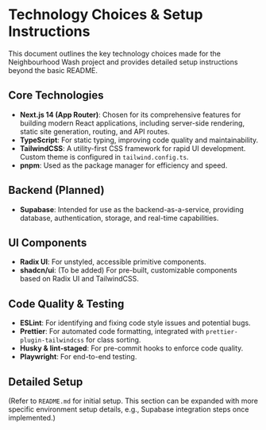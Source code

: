 # Technology Choices & Setup Instructions

This document outlines the key technology choices made for the Neighbourhood Wash project and provides detailed setup instructions beyond the basic README.

## Core Technologies

- **Next.js 14 (App Router)**: Chosen for its comprehensive features for building modern React applications, including server-side rendering, static site generation, routing, and API routes.
- **TypeScript**: For static typing, improving code quality and maintainability.
- **TailwindCSS**: A utility-first CSS framework for rapid UI development. Custom theme is configured in `tailwind.config.ts`.
- **pnpm**: Used as the package manager for efficiency and speed.

## Backend (Planned)

- **Supabase**: Intended for use as the backend-as-a-service, providing database, authentication, storage, and real-time capabilities.

## UI Components

- **Radix UI**: For unstyled, accessible primitive components.
- **shadcn/ui**: (To be added) For pre-built, customizable components based on Radix UI and TailwindCSS.

## Code Quality & Testing

- **ESLint**: For identifying and fixing code style issues and potential bugs.
- **Prettier**: For automated code formatting, integrated with `prettier-plugin-tailwindcss` for class sorting.
- **Husky & lint-staged**: For pre-commit hooks to enforce code quality.
- **Playwright**: For end-to-end testing.

## Detailed Setup

(Refer to `README.md` for initial setup. This section can be expanded with more specific environment setup details, e.g., Supabase integration steps once implemented.)
